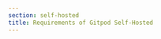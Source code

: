 ```yaml
---
section: self-hosted
title: Requirements of Gitpod Self-Hosted
---
```


<script context="module">
  export const prerender = true;
  export const load = () => {
    return {
      status: 301,
      redirect: "/docs/self-hosted/required-components"
    }
  };
</script>
